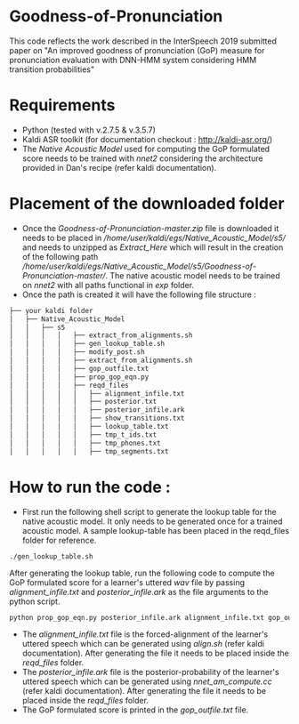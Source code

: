 # Goodness-of-Pronunciation
This code reflects the work described in the InterSpeech 2019 submitted paper on "An improved goodness of pronunciation (GoP) measure for pronunciation evaluation with DNN-HMM system considering HMM transition probabilities"

# Requirements
* Python (tested with v.2.7.5 & v.3.5.7)
* Kaldi ASR toolkit (for documentation checkout : http://kaldi-asr.org/)
* The _Native Acoustic Model_ used for computing the GoP formulated score needs to be trained with _nnet2_ considering the architecture provided in Dan's recipe (refer kaldi documentation).

# Placement of the downloaded folder
* Once the _Goodness-of-Pronunciation-master.zip_ file is downloaded it needs to be placed in _/home/user/kaldi/egs/Native_Acoustic_Model/s5/_ and needs to unzipped as _Extract_Here_ which will result in the creation of the following path _/home/user/kaldi/egs/Native_Acoustic_Model/s5/Goodness-of-Pronunciation-master/_. The native acoustic model needs to be trained on _nnet2_ with all paths functional in _exp_ folder.
* Once the path is created it will have the following file structure :
```bash
├── your kaldi folder
│   ├── Native_Acoustic_Model
│   │   ├── s5
│   │   │   │   ├── extract_from_alignments.sh
│   │   │   │   ├── gen_lookup_table.sh
│   │   │   │   ├── modify_post.sh
│   │   │   │   ├── extract_from_alignments.sh
│   │   │   │   ├── gop_outfile.txt
│   │   │   │   ├── prop_gop_eqn.py
│   │   │   │   ├── reqd_files
│   │   │   │   │   ├── alignment_infile.txt
│   │   │   │   │   ├── posterior.txt
│   │   │   │   │   ├── posterior_infile.ark
│   │   │   │   │   ├── show_transitions.txt
│   │   │   │   │   ├── lookup_table.txt
│   │   │   │   │   ├── tmp_t_ids.txt
│   │   │   │   │   ├── tmp_phones.txt
│   │   │   │   │   ├── tmp_segments.txt
```

# How to run the code : 
* First run the following shell script to generate the lookup table for the native acoustic model. It only needs to be generated once for a trained acoustic model. A sample lookup-table has been placed in the reqd_files folder for reference.
```shell
./gen_lookup_table.sh
```
After generating  the lookup table, run the following code to compute the GoP formulated score for a learner's uttered _wav_ file by passing _alignment_infile.txt_ and _posterior_infile.ark_ as the file arguments to the python script. 
```python
python prop_gop_eqn.py posterior_infile.ark alignment_infile.txt gop_outfile.txt
```
* The _alignment_infile.txt_ file is the forced-alignment of the learner's uttered speech which can be generated using _align.sh_ (refer kaldi documentation). After generating the file it needs to be placed inside the _reqd_files_ folder.
* The _posterior_infile.ark_ file is the posterior-probability of the learner's uttered speech which can be generated using _nnet_am_compute.cc_ (refer kaldi documentation). After generating the file it needs to be placed inside the _reqd_files_ folder.
* The GoP formulated score is  printed in the _gop_outfile.txt_ file.


